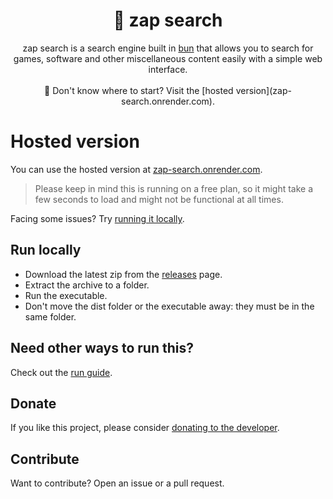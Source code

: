 <h1 align="center">🔎 zap search</h1>

<p align="center">zap search is a search engine built in <a href="https://bun.sh/docs/installation">bun</a> that allows you to search for games, software and other miscellaneous content easily with a simple web interface. <br><br>🤔 Don't know where to start? Visit the [hosted version](zap-search.onrender.com).</p>

# Hosted version

You can use the hosted version at [zap-search.onrender.com](zap-search.onrender.com).

> Please keep in mind this is running on a free plan, so it might take a few seconds to load and might not be functional at all times.

Facing some issues? Try [running it locally](#run-locally).

## Run locally

- Download the latest zip from the [releases](https://github.com/letruxux/zap-search/releases) page.
- Extract the archive to a folder.
- Run the executable.
- Don't move the dist folder or the executable away: they must be in the same folder.

## Need other ways to run this?

Check out the [run guide](RUN.md).

## Donate

If you like this project, please consider [donating to the developer](https://ko-fi.com/letruxux).

## Contribute

Want to contribute? Open an issue or a pull request.
